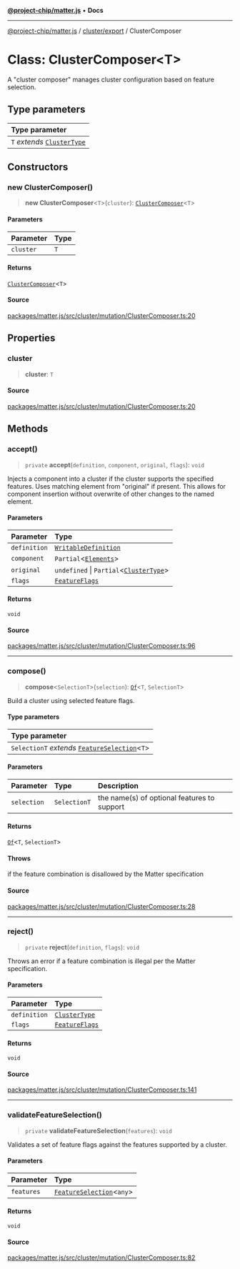 [**@project-chip/matter.js**](../../../README.md) • **Docs**

***

[@project-chip/matter.js](../../../modules.md) / [cluster/export](../README.md) / ClusterComposer

# Class: ClusterComposer\<T\>

A "cluster composer" manages cluster configuration based on feature
selection.

## Type parameters

| Type parameter |
| :------ |
| `T` *extends* [`ClusterType`](../interfaces/ClusterType.md) |

## Constructors

### new ClusterComposer()

> **new ClusterComposer**\<`T`\>(`cluster`): [`ClusterComposer`](ClusterComposer.md)\<`T`\>

#### Parameters

| Parameter | Type |
| :------ | :------ |
| `cluster` | `T` |

#### Returns

[`ClusterComposer`](ClusterComposer.md)\<`T`\>

#### Source

[packages/matter.js/src/cluster/mutation/ClusterComposer.ts:20](https://github.com/project-chip/matter.js/blob/7a8cbb56b87d4ccf34bec5a9a95ab40a1711324f/packages/matter.js/src/cluster/mutation/ClusterComposer.ts#L20)

## Properties

### cluster

> **cluster**: `T`

#### Source

[packages/matter.js/src/cluster/mutation/ClusterComposer.ts:20](https://github.com/project-chip/matter.js/blob/7a8cbb56b87d4ccf34bec5a9a95ab40a1711324f/packages/matter.js/src/cluster/mutation/ClusterComposer.ts#L20)

## Methods

### accept()

> `private` **accept**(`definition`, `component`, `original`, `flags`): `void`

Injects a component into a cluster if the cluster supports the specified
features.  Uses matching element from "original" if present.  This
allows for component insertion without overwrite of other changes to the
named element.

#### Parameters

| Parameter | Type |
| :------ | :------ |
| `definition` | [`WritableDefinition`](../namespaces/ClusterComposer/README.md#writabledefinition) |
| `component` | `Partial`\<[`Elements`](../namespaces/ClusterType/interfaces/Elements.md)\> |
| `original` | `undefined` \| `Partial`\<[`ClusterType`](../interfaces/ClusterType.md)\> |
| `flags` | [`FeatureFlags`](../namespaces/ClusterComposer/README.md#featureflags) |

#### Returns

`void`

#### Source

[packages/matter.js/src/cluster/mutation/ClusterComposer.ts:96](https://github.com/project-chip/matter.js/blob/7a8cbb56b87d4ccf34bec5a9a95ab40a1711324f/packages/matter.js/src/cluster/mutation/ClusterComposer.ts#L96)

***

### compose()

> **compose**\<`SelectionT`\>(`selection`): [`Of`](../namespaces/ClusterComposer/README.md#ofclustertfeaturest)\<`T`, `SelectionT`\>

Build a cluster using selected feature flags.

#### Type parameters

| Type parameter |
| :------ |
| `SelectionT` *extends* [`FeatureSelection`](../namespaces/ClusterComposer/README.md#featureselectiont)\<`T`\> |

#### Parameters

| Parameter | Type | Description |
| :------ | :------ | :------ |
| `selection` | `SelectionT` | the name(s) of optional features to support |

#### Returns

[`Of`](../namespaces/ClusterComposer/README.md#ofclustertfeaturest)\<`T`, `SelectionT`\>

#### Throws

if the feature combination is disallowed by the Matter specification

#### Source

[packages/matter.js/src/cluster/mutation/ClusterComposer.ts:28](https://github.com/project-chip/matter.js/blob/7a8cbb56b87d4ccf34bec5a9a95ab40a1711324f/packages/matter.js/src/cluster/mutation/ClusterComposer.ts#L28)

***

### reject()

> `private` **reject**(`definition`, `flags`): `void`

Throws an error if a feature combination is illegal per the Matter
specification.

#### Parameters

| Parameter | Type |
| :------ | :------ |
| `definition` | [`ClusterType`](../interfaces/ClusterType.md) |
| `flags` | [`FeatureFlags`](../namespaces/ClusterComposer/README.md#featureflags) |

#### Returns

`void`

#### Source

[packages/matter.js/src/cluster/mutation/ClusterComposer.ts:141](https://github.com/project-chip/matter.js/blob/7a8cbb56b87d4ccf34bec5a9a95ab40a1711324f/packages/matter.js/src/cluster/mutation/ClusterComposer.ts#L141)

***

### validateFeatureSelection()

> `private` **validateFeatureSelection**(`features`): `void`

Validates a set of feature flags against the features supported by a
cluster.

#### Parameters

| Parameter | Type |
| :------ | :------ |
| `features` | [`FeatureSelection`](../namespaces/ClusterComposer/README.md#featureselectiont)\<`any`\> |

#### Returns

`void`

#### Source

[packages/matter.js/src/cluster/mutation/ClusterComposer.ts:82](https://github.com/project-chip/matter.js/blob/7a8cbb56b87d4ccf34bec5a9a95ab40a1711324f/packages/matter.js/src/cluster/mutation/ClusterComposer.ts#L82)
